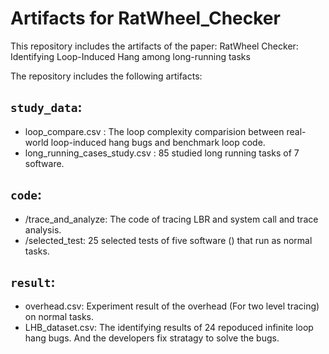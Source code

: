 # Artifacts for RatWheel_Checker

This repository includes the artifacts of the paper: RatWheel Checker: Identifying Loop-Induced Hang among long-running tasks

The repository includes the following artifacts:

## `study_data`: 
* loop_compare.csv : The loop complexity comparision between real-world loop-induced hang bugs and benchmark loop code.
* long_running_cases_study.csv : 85 studied long running tasks of 7 software. 

## `code`: 
* /trace_and_analyze: The code of tracing LBR and system call and trace analysis.
* /selected_test: 25 selected tests of five software () that run as normal tasks.

## `result`: 
* overhead.csv: Experiment result of the overhead (For two level tracing) on normal tasks. 
* LHB_dataset.csv: The identifying results of 24 repoduced infinite loop hang bugs. And the developers fix stratagy to solve the bugs.

